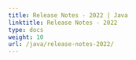 ```yaml
---
title: Release Notes - 2022 | Java
linktitle: Release Notes - 2022
type: docs
weight: 10
url: /java/release-notes-2022/
---
```



